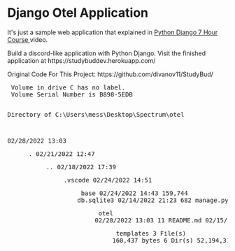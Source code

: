 <h1>Django  Otel Application</h1>

<p>It's just a sample web application that explained in <a href="https://www.youtube.com/watch?v=PtQiiknWUcI">Python Django 7 Hour Course
</a> video.</p>
<p>Build a discord-like application with Python Django. Visit the finished application at https://studybuddev.herokuapp.com/</p>
<p>
Original Code For This Project:
https://github.com/divanov11/StudyBud/</p>
<p></p>
<p></p>
<pre>
 Volume in drive C has no label.
 Volume Serial Number is B898-5EDB

 Directory of C:\Users\mess\Desktop\Spectrum\otel

02/28/2022  13:03    <DIR>          .
02/21/2022  12:47    <DIR>          ..
02/18/2022  17:39    <DIR>          .vscode
02/24/2022  14:51    <DIR>          base
02/24/2022  14:43           159,744 db.sqlite3
02/14/2022  21:23               682 manage.py
02/24/2022  14:55    <DIR>          otel
02/28/2022  13:03                11 README.md
02/15/2022  16:54    <DIR>          templates
               3 File(s)        160,437 bytes
               6 Dir(s)  52,194,312,192 bytes free
</pre>